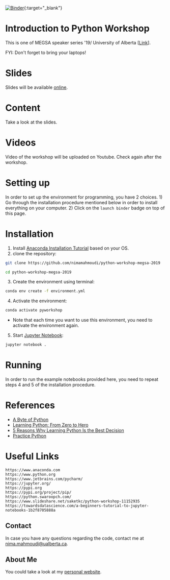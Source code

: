 [![Binder](https://mybinder.org/badge_logo.svg)](https://mybinder.org/v2/gh/nimamahmoudi/python-workshop-megsa-2019/master?filepath=notebooks){:target="_blank"}


# Introduction to Python Workshop

This is one of MEGSA speaker series '19/ University of Alberta \[[Link](https://sites.ualberta.ca/~megsa/index.html)\].

FYI: Don't forget to bring your laptops!

# Slides

Slides will be available [online](http://nima-dev.com/python-workshop-megsa-2019/).

# Content

Take a look at the slides.

# Videos

Video of the workshop will be uploaded on Youtube. Check again after the workshop.

# Setting up

In order to set up the environment for programming, you have 2 choices. 1) Go through the installation procedure mentioned below in order to install everything on your computer. 2) Click on the `launch binder` badge on top of this page.

# Installation

1. Install [Anaconda Installation Tutorial](https://docs.anaconda.com/anaconda/install/) based on your OS.
2. clone the repository:
```bash
git clone https://github.com/nimamahmoudi/python-workshop-megsa-2019

cd python-workshop-megsa-2019
```
3. Create the environment using terminal:
```bash
conda env create -f environment.yml
```
4. Activate the environment:
```bash
conda activate pyworkshop
```
 - Note that each time you want to use this environment, you need to activate the environment again.
5. Start [Jupyter Notebook](https://jupyter.org/):
```bash
jupyter notebook .
```

# Running

In order to run the example notebooks provided here, you need to repeat steps 4 and 5 of the installation procedure.

# References

- [A Byte of Python](https://python.swaroopch.com/)
- [Learning Python: From Zero to Hero](https://medium.com/the-renaissance-developer/learning-python-from-zero-to-hero-8ceed48486d5)
- [5 Reasons Why Learning Python Is the Best Decision](https://medium.com/datadriveninvestor/5-reasons-why-i-learned-python-and-why-you-should-learn-it-as-well-917f781aea05)
- [Practice Python](https://www.practicepython.org/)

# Useful Links

```
https://www.anaconda.com
https://www.python.org
https://www.jetbrains.com/pycharm/
https://jupyter.org/
https://pypi.org
https://pypi.org/project/pip/
https://python.swaroopch.com/
https://www.slideshare.net/saketkc/python-workshop-11152935
https://towardsdatascience.com/a-beginners-tutorial-to-jupyter-notebooks-1b2f8705888a
```

## Contact

In case you have any questions regarding the code, contact me at nima.mahmoudi@ualberta.ca.

## About Me

You could take a look at my [personal website](http://nima-dev.com).
